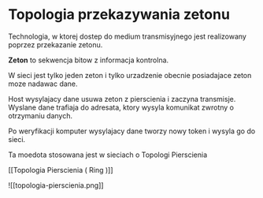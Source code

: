 # Topologia przekazywania zetonu

Technologia, w ktorej dostep do medium transmisyjnego jest realizowany poprzez przekazanie zetonu.

<b>Zeton</b> to sekwencja bitow z informacja kontrolna.

W sieci jest tylko jeden zeton i tylko urzadzenie obecnie posiadajace zeton moze nadawac dane.

Host wysylajacy dane usuwa zeton z pierscienia i zaczyna transmisje. Wyslane dane trafiaja do adresata, ktory wysyla komunikat zwrotny o otrzymaniu danych.

Po weryfikacji komputer wysylajacy dane tworzy nowy token i wysyla go do sieci.

Ta moedota stosowana jest w sieciach o Topologi Pierscienia

[[Topologia Pierscienia ( Ring )]]

![[topologia-pierscienia.png]]